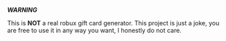   ***WARNING***

 This is **NOT** a real robux gift card generator.
 This project is just a joke, you are free to use it in any way you want, I honestly do not care. 
